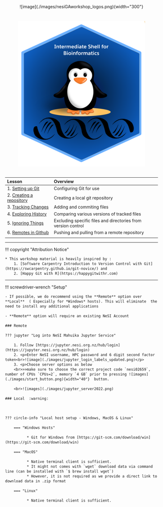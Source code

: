 <center>
![image](./images/nesiGAworkshop_logos.png){width="300"}
</center>

# <p align="center"><img src="./images/logo-2023-sept.png" alt="drawing" width="420"/></p>

<!--- check -->

| **Lesson**                                     | **Overview**                                                  |
| :--------------------------------------------- | :------------------------------------------------------------ |
| 1. [Setting up Git](./2_summary_setup.md)      | Configuring Git for use                                       |
| 2. [Creating a repository](./3_create_repo.md) | Creating a local git repository                               |
| 3. [Tracking Changes](./4_tracking_changes.md) | Adding and commiting files                                    |
| 4. [Exploring History](./5_history.md)         | Comparing various versions of tracked files                   |
| 5. [Ignoring Things](./6_ignoring_things.md)   | Excluding specific files and directories from version control |
| 6. [Remotes in Github](./7_remotes.md)         | Pushing and pulling from a remote repository                  |
|                                                |

---

!!! copyright "Attribution Notice"

    * This workshop material is heavily inspired by :
        1. [Software Carpentry Introduction to Version Control with Git](https://swcarpentry.github.io/git-novice/) and
        2. [Happy Git with R](https://happygitwithr.com)

---

<!-- !!! key "License"

    Genomics Aotearoa / New Zealand eScience Infrastructure "Intro to Git" is licensed under the **GNU General Public License v3.0, 29 June 2007** . ([Follow this link for more information](https://github.com/GenomicsAotearoa/shell-for-bioinformatics/blob/main/LICENSE))

--- -->

!!! screwdriver-wrench "Setup"

    - If possible, we do recommend using the **Remote** option over **Local**  ( Especially for *Windows* hosts). This will eliminate  the need to install any additional applications

    - **Remote** option will require an existing NeSI Account

    ### Remote

    ??? jupyter "Log into NeSI Mahuika Jupyter Service"

        1. Follow [https://jupyter.nesi.org.nz/hub/login](https://jupyter.nesi.org.nz/hub/login)
        2. <p>Enter NeSI username, HPC password and 6 digit second factor token<br>![image](./images/jupyter_login_labels_updated.png)</p>
        3. <p>Choose server options as below
        <br>>>make sure to choose the correct project code `nesi02659`, number of CPUs `CPUs=2`, memory `4 GB` prior to pressing ![images](./images/start_button.png){width="40"}  button.

        <br>![images](./images/jupyter_server2022.png)

    ### Local  :warning:



    ??? circle-info "Local host setup - Windows, MacOS & Linux"

        === "Windows Hosts"

              * Git for Windows from [https://git-scm.com/download/win](https://git-scm.com/download/win)

        === "MacOS"

              * Native terminal client is sufficient.
              * It might not comes with `wget` download data via command line (can be installed with `$ brew install wget`)
              * However, it is not required as we provide a direct link to download data in .zip format

        === "Linux"

              * Native terminal client is sufficient.
